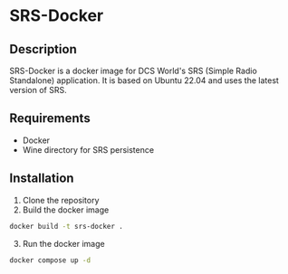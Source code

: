 # SRS-Docker

## Description
SRS-Docker is a docker image for DCS World's SRS (Simple Radio Standalone) application. It is based on Ubuntu 22.04 and uses the latest version of SRS.

## Requirements
- Docker
- Wine directory for SRS persistence

## Installation
1. Clone the repository
2. Build the docker image
```bash
docker build -t srs-docker .
```
3. Run the docker image
```bash
docker compose up -d
```